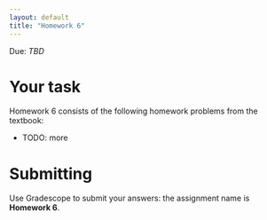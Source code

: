 ```yaml
---
layout: default
title: "Homework 6"
---
```


Due: *TBD*

# Your task

Homework 6 consists of the following homework problems from the textbook:

* TODO: more

# Submitting

Use Gradescope to submit your answers: the assignment name is **Homework 6**.
